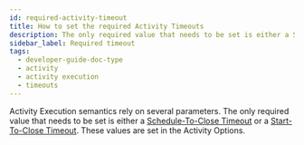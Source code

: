 ```yaml
---
id: required-activity-timeout
title: How to set the required Activity Timeouts
description: The only required value that needs to be set is either a Schedule-To-Close Timeout or a Start-To-Close Timeout
sidebar_label: Required timeout
tags:
  - developer-guide-doc-type
  - activity
  - activity execution
  - timeouts
---
```


Activity Execution semantics rely on several parameters.
The only required value that needs to be set is either a [Schedule-To-Close Timeout](/concepts/what-is-a-start-to-close-timeout) or a [Start-To-Close Timeout](/concepts/what-is-a-start-to-close-timeout).
These values are set in the Activity Options.
